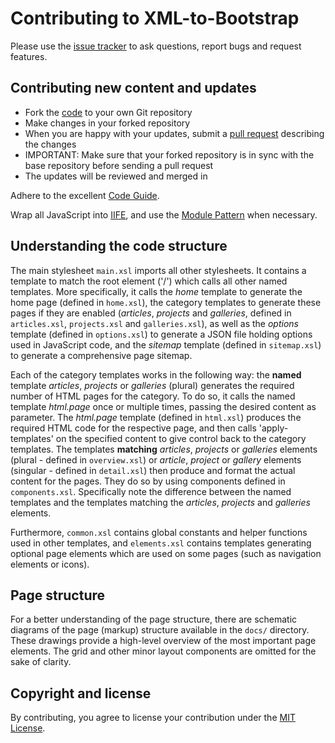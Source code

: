 # Contributing to XML-to-Bootstrap

Please use the [issue tracker](https://github.com/acch/XML-to-bootstrap/issues) to ask questions, report bugs and request features.

## Contributing new content and updates

- Fork the [code](https://github.com/acch/XML-to-bootstrap) to your own Git repository
- Make changes in your forked repository
- When you are happy with your updates, submit a [pull request](https://github.com/acch/XML-to-bootstrap/pulls) describing the changes
- IMPORTANT: Make sure that your forked repository is in sync with the base repository before sending a pull request
- The updates will be reviewed and merged in

Adhere to the excellent [Code Guide](http://codeguide.co/).

Wrap all JavaScript into [IIFE](http://benalman.com/news/2010/11/immediately-invoked-function-expression/), and use the [Module Pattern](http://www.adequatelygood.com/JavaScript-Module-Pattern-In-Depth.html) when necessary.

## Understanding the code structure

The main stylesheet `main.xsl` imports all other stylesheets. It contains a template to match the root element ('/') which calls all other named templates. More specifically, it calls the *home* template to generate the home page (defined in `home.xsl`), the category templates to generate these pages if they are enabled (*articles*, *projects* and *galleries*, defined in `articles.xsl`, `projects.xsl` and `galleries.xsl`), as well as the *options* template (defined in `options.xsl`) to generate a JSON file holding options used in JavaScript code, and the *sitemap* template (defined in `sitemap.xsl`) to generate a comprehensive page sitemap.

Each of the category templates works in the following way: the **named** template *articles*, *projects* or *galleries* (plural) generates the required number of HTML pages for the category. To do so, it calls the named template *html.page* once or multiple times, passing the desired content as parameter. The *html.page* template (defined in `html.xsl`) produces the required HTML code for the respective page, and then calls 'apply-templates' on the specified content to give control back to the category templates. The templates **matching** *articles*, *projects* or *galleries* elements (plural - defined in `overview.xsl`) or *article*, *project* or *gallery* elements (singular - defined in `detail.xsl`) then produce and format the actual content for the pages. They do so by using components defined in `components.xsl`. Specifically note the difference between the named templates and the templates matching the *articles*, *projects* and *galleries* elements.

Furthermore, `common.xsl` contains global constants and helper functions used in other templates, and `elements.xsl` contains templates generating optional page elements which are used on some pages (such as navigation elements or icons).

## Page structure

For a better understanding of the page structure, there are schematic diagrams of the page (markup) structure available in the `docs/` directory. These drawings provide a high-level overview of the most important page elements. The grid and other minor layout components are omitted for the sake of clarity.

## Copyright and license

By contributing, you agree to license your contribution under the [MIT License](LICENSE).
